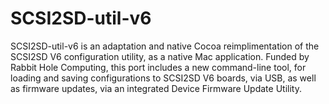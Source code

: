 # SCSI2SD-util-v6
SCSI2SD-util-v6 is an adaptation and native Cocoa reimplimentation of the SCSI2SD V6 configuration utility, as a native Mac application. Funded by Rabbit Hole Computing, this port includes a new command-line tool, for loading and saving configurations to SCSI2SD V6 boards, via USB, as well as firmware updates, via an integrated Device Firmware Update Utility.
